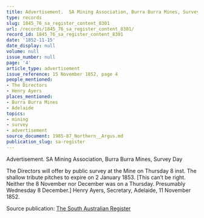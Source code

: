 ```yaml
---
title: Advertisement.  SA Mining Association, Burra Burra Mines, Survey Day
type: records
slug: 1845_76_sa_register_content_8301
url: /records/1845_76_sa_register_content_8301/
record_id: 1845_76_sa_register_content_8301
date: '1852-11-15'
date_display: null
volume: null
issue_number: null
page: '4'
article_type: advertisement
issue_reference: 15 November 1852, page 4
people_mentioned:
- The Directors
- Henry Ayers
places_mentioned:
- Burra Burra Mines
- Adelaide
topics:
- mining
- survey
- advertisement
source_document: 1985-87_Northern__Argus.md
publication_slug: sa-register
---
```


Advertisement.  SA Mining Association, Burra Burra Mines, Survey Day

The Directors will offer by public survey at the Mine on Thursday 8 inst. The shallow tribute pitches to expire on 2 January 1853.  [This can’t be right.  Neither the 8 November nor December was on a Thursday.  Presumably Wednesday 8 December.]  Henry Ayers, Secretary, Adelaide, 11 November 1852.

Source publication: [The South Australian Register](/publications/sa-register/)
